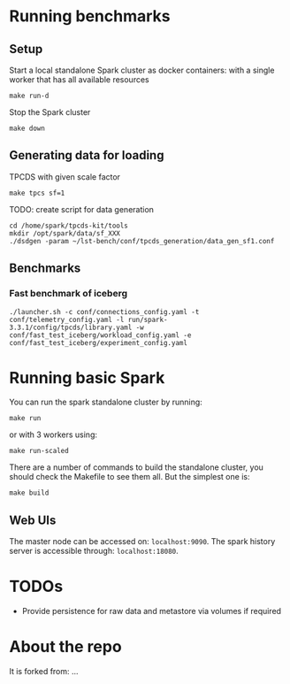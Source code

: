 # Running benchmarks

## Setup
Start a local standalone Spark cluster as docker containers:
with a single worker that has all available resources
```shell
make run-d
```

Stop the Spark cluster
```shell
make down
```

## Generating data for loading

TPCDS with given scale factor
```shell
make tpcs sf=1
```

TODO: create script for data generation
```
cd /home/spark/tpcds-kit/tools
mkdir /opt/spark/data/sf_XXX
./dsdgen -param ~/lst-bench/conf/tpcds_generation/data_gen_sf1.conf
```

## Benchmarks

### Fast benchmark of iceberg

```shell
./launcher.sh -c conf/connections_config.yaml -t conf/telemetry_config.yaml -l run/spark-3.3.1/config/tpcds/library.yaml -w conf/fast_test_iceberg/workload_config.yaml -e conf/fast_test_iceberg/experiment_config.yaml
```

# Running basic Spark
You can run the spark standalone cluster by running:
```shell
make run
```
or with 3 workers using:
```shell
make run-scaled
```

There are a number of commands to build the standalone cluster,
you should check the Makefile to see them all. But the
simplest one is:
```shell
make build
```

## Web UIs
The master node can be accessed on:
`localhost:9090`. 
The spark history server is accessible through:
`localhost:18080`.

# TODOs

- Provide persistence for raw data and metastore via volumes if required

# About the repo

It is forked from: ...